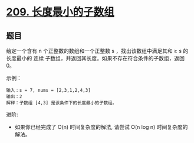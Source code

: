 # [209. 长度最小的子数组](https://leetcode-cn.com/problems/minimum-size-subarray-sum/)


## 题目

给定一个含有 n 个正整数的数组和一个正整数 s ，找出该数组中满足其和 ≥ s 的长度最小的 连续 子数组，并返回其长度。如果不存在符合条件的子数组，返回 0。

示例：
```
输入：s = 7, nums = [2,3,1,2,4,3]
输出：2
解释：子数组 [4,3] 是该条件下的长度最小的子数组。
```


进阶:

- 如果你已经完成了 O(n) 时间复杂度的解法, 请尝试 O(n log n) 时间复杂度的解法。

